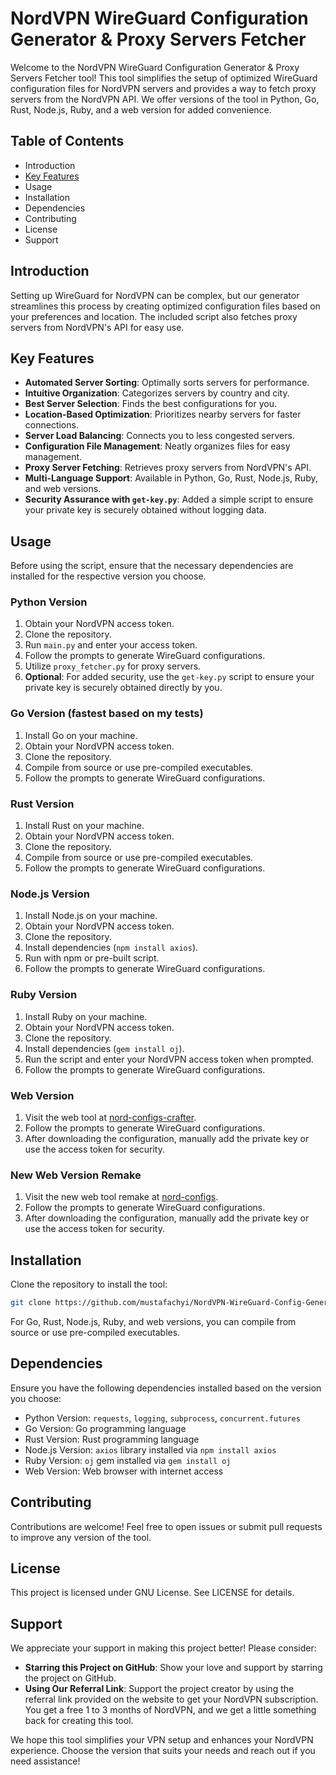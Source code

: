 # NordVPN WireGuard Configuration Generator & Proxy Servers Fetcher

Welcome to the NordVPN WireGuard Configuration Generator & Proxy Servers Fetcher tool! This tool simplifies the setup of optimized WireGuard configuration files for NordVPN servers and provides a way to fetch proxy servers from the NordVPN API. We offer versions of the tool in Python, Go, Rust, Node.js, Ruby, and a web version for added convenience.

## Table of Contents

- Introduction
- [Key Features](#key-features)
- Usage
- Installation
- Dependencies
- Contributing
- License
- Support

## Introduction

Setting up WireGuard for NordVPN can be complex, but our generator streamlines this process by creating optimized configuration files based on your preferences and location. The included script also fetches proxy servers from NordVPN's API for easy use.

## Key Features

- **Automated Server Sorting**: Optimally sorts servers for performance.
- **Intuitive Organization**: Categorizes servers by country and city.
- **Best Server Selection**: Finds the best configurations for you.
- **Location-Based Optimization**: Prioritizes nearby servers for faster connections.
- **Server Load Balancing**: Connects you to less congested servers.
- **Configuration File Management**: Neatly organizes files for easy management.
- **Proxy Server Fetching**: Retrieves proxy servers from NordVPN's API.
- **Multi-Language Support**: Available in Python, Go, Rust, Node.js, Ruby, and web versions.
- **Security Assurance with `get-key.py`**: Added a simple script to ensure your private key is securely obtained without logging data.

## Usage

Before using the script, ensure that the necessary dependencies are installed for the respective version you choose.

### Python Version

1. Obtain your NordVPN access token.
2. Clone the repository.
3. Run `main.py` and enter your access token.
4. Follow the prompts to generate WireGuard configurations.
5. Utilize `proxy_fetcher.py` for proxy servers.
6. **Optional**: For added security, use the `get-key.py` script to ensure your private key is securely obtained directly by you.

### Go Version (fastest based on my tests)

1. Install Go on your machine.
2. Obtain your NordVPN access token.
3. Clone the repository.
4. Compile from source or use pre-compiled executables.
5. Follow the prompts to generate WireGuard configurations.

### Rust Version

1. Install Rust on your machine.
2. Obtain your NordVPN access token.
3. Clone the repository.
4. Compile from source or use pre-compiled executables.
5. Follow the prompts to generate WireGuard configurations.

### Node.js Version

1. Install Node.js on your machine.
2. Obtain your NordVPN access token.
3. Clone the repository.
4. Install dependencies (`npm install axios`).
5. Run with npm or pre-built script.
6. Follow the prompts to generate WireGuard configurations.

### Ruby Version

1. Install Ruby on your machine.
2. Obtain your NordVPN access token.
3. Clone the repository.
4. Install dependencies (`gem install oj`).
5. Run the script and enter your NordVPN access token when prompted.
6. Follow the prompts to generate WireGuard configurations.

### Web Version

1. Visit the web tool at [nord-configs-crafter](https://nord-configs-crafter.pages.dev/).
2. Follow the prompts to generate WireGuard configurations.
3. After downloading the configuration, manually add the private key or use the access token for security.

### New Web Version Remake

1. Visit the new web tool remake at [nord-configs](https://nord-configs.onrender.com/).
2. Follow the prompts to generate WireGuard configurations.
3. After downloading the configuration, manually add the private key or use the access token for security.

## Installation

Clone the repository to install the tool:

```bash
git clone https://github.com/mustafachyi/NordVPN-WireGuard-Config-Generator.git
```

For Go, Rust, Node.js, Ruby, and web versions, you can compile from source or use pre-compiled executables.

## Dependencies

Ensure you have the following dependencies installed based on the version you choose:

- Python Version: `requests`, `logging`, `subprocess`, `concurrent.futures`
- Go Version: Go programming language
- Rust Version: Rust programming language
- Node.js Version: `axios` library installed via `npm install axios`
- Ruby Version: `oj` gem installed via `gem install oj`
- Web Version: Web browser with internet access

## Contributing

Contributions are welcome! Feel free to open issues or submit pull requests to improve any version of the tool.

## License

This project is licensed under GNU License. See LICENSE for details.

## Support

We appreciate your support in making this project better! Please consider:

- **Starring this Project on GitHub**: Show your love and support by starring the project on GitHub.
- **Using Our Referral Link**: Support the project creator by using the referral link provided on the website to get your NordVPN subscription. You get a free 1 to 3 months of NordVPN, and we get a little something back for creating this tool.

We hope this tool simplifies your VPN setup and enhances your NordVPN experience. Choose the version that suits your needs and reach out if you need assistance!
